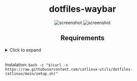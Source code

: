 <h1 align="center">dotfiles-waybar</h1>
<p align="center">
  <img src="https://github.com/user-attachments/assets/7d327942-7073-4c06-af9e-08aedbe059af" alt="screenshot" >
  <img src="https://github.com/user-attachments/assets/04a1a631-0444-480d-8da2-2bc5fa1cbba2" alt="screenshot" >
</p>

<h2 align="center">Requirements</h2>

<details>
  <summary>Click to expand</summary>
  
  <ul>
    <li><a href="https://github.com/hyprwm/hyprland">hyprland</a> (Arch: <a href="https://archlinux.org/packages/extra/x86_64/hyprland">hyprland</a>)</li>
    <li><a href="https://github.com/LGFae/swww">swww</a> (Arch: <a href="https://archlinux.org/packages/extra/x86_64/swww">swww</a>)</li>
    <li><a href="https://github.com/hyprwm/hyprlock">hyprlock</a> (Arch: <a href="https://archlinux.org/extra/extra/x86_64/hyprlock">hyprlock</a>)</li>
    <li><a href="https://github.com/hyprwm/hypridle">hypridle</a> (Arch: <a href="https://archlinux.org/packages/extra/x86_64/hypridle">hypridle</a>)</li>
    <li><a href="https://github.com/Alexays/Waybar">waybar</a> (Arch: <a href="https://archlinux.org/packages/extra/x86_64/waybar">waybar</a>)</li>
    <li><a href="https://github.com/lbonn/rofi">rofi-wayland</a> (Arch: <a href="https://archlinux.org/packages/extra/x86_64/rofi-wayland">rofi-wayland</a>)</li>
    <li><a href="https://github.com/romkatv/powerlevel10k#meslo-nerd-font-patched-for-powerlevel10k">MesloLGS Nerd Font patched for powerlevel10k</a> (Arch: <a href="https://aur.archlinux.org/packages/ttf-meslo-nerd-font-powerlevel10k">ttf-meslo-nerd-font-powerlevel10k</a>)</li>
    <li><a href="https://github.com/ryanoasis/nerd-fonts/">MesloLGS Nerd Font</a> (Arch: <a href="https://archlinux.org/packages/extra/any/ttf-meslo-nerd">ttf-meslo-nerd</a>)</li>
    <li>qt5-wayland qt6-wayland</li>
    <li><a href="https://github.com/Gustash/Hyprshot">hyprshot</a> (Arch: <a href="https://aur.archlinux.org/packages/hyprshot">hyprshot</a>)</li>
    <li><a href="https://github.com/bugaevc/wl-clipboard">wl-clipboard</a> (Arch: <a href="https://archlinux.org/packages/extra/x86_64/wl-clipboard">wl-clipboard</a>)</li>
    <li><a href="https://gitlab.gnome.org/GNOME/gnome-keyring">gnome-keyring-daemon</a> (Arch: <a href="https://archlinux.org/packages/extra/x86_64/gnome-keyring">gnome-keyring</a>)</li>
    <li><a href="https://gitlab.gnome.org/Archive/policykit-gnome">polkit-gnome</a> (Arch: <a href="https://archlinux.org/packages/extra/x86_64/polkit-gnome">polkit-gnome</a>)</li>
    <li><a href="https://gitlab.gnome.org/GNOME/network-manager-applet">network-manager-applet</a> (Arch: <a href="https://archlinux.org/packages/extra/x86_64/network-manager-applet">network-manager-applet</a>)</li>
    <li><a href="https://github.com/kovidgoyal/kitty">kitty</a> (Arch: <a href="https://archlinux.org/packages/extra/x86_64/kitty">kitty</a>)</li>
    <li><a href="https://github.com/Alex313031/thorium">thorium-browser</a> (Arch: <a href="https://aur.archlinux.org/packages/thorium-browser-bin">thorium</a>)</li>
    <li><a href="https://github.com/microsoft/vscode">vscode</a> (Arch: <a href="https://archlinux.org/packages/extra/x86_64/code">code</a>)</li>
    <li><a href="https://github.com/romkatv/powerlevel10k">powerlevel10k</a> (Arch: <a href="https://aur.archlinux.org/packages/zsh-theme-powerlevel10k-git">powerlevel10k</a>)</li>
    <li><a href="https://github.com/zsh-users/zsh-autosuggestions">zsh-autosuggestions</a> (AUR: <a href="https://aur.archlinux.org/packages/zsh-autosuggestions">zsh-autosuggestions</a>)</li>
    <li><a href="https://github.com/zsh-users/zsh-syntax-highlighting">zsh-syntax-highlighting</a> (AUR: <a href="https://aur.archlinux.org/packages/zsh-syntax-highlighting-git">zsh-syntax-highlighting</a>)</li>
  </ul>
</details>
<br>

Instalation: `bash -c "$(curl -s https://raw.githubusercontent.com/catlinux-utils/dotfiles-catlinux/main/setup.sh)"`
